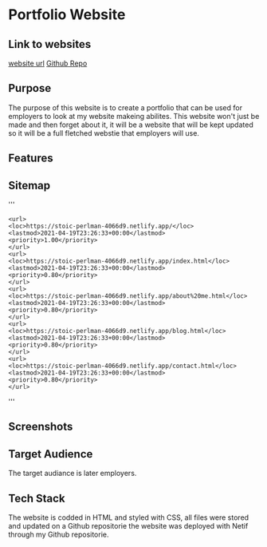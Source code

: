 # Portfolio Website

## Link to websites

[website url](https://stoic-perlman-4066d9.netlify.app/)
[Github Repo](https://github.com/jkirky82/portfolio)

## Purpose

The purpose of this website is to create a portfolio that can be used for employers to look at my website makeing abilites.
This website won't just be made and then forget about it, it will be a website that will be kept updated so it will be a full fletched webstie that employers will use.

## Features

## Sitemap

'''
    <?xml version="1.0" encoding="UTF-8"?>
    <urlset
        xmlns="http://www.sitemaps.org/schemas/sitemap/0.9"
        xmlns:xsi="http://www.w3.org/2001/XMLSchema-instance"
        xsi:schemaLocation="http://www.sitemaps.org/schemas/sitemap/0.9
                http://www.sitemaps.org/schemas/sitemap/0.9/sitemap.xsd">
    <!-- created with Free Online Sitemap Generator www.xml-sitemaps.com -->

    <url>
    <loc>https://stoic-perlman-4066d9.netlify.app/</loc>
    <lastmod>2021-04-19T23:26:33+00:00</lastmod>
    <priority>1.00</priority>
    </url>
    <url>
    <loc>https://stoic-perlman-4066d9.netlify.app/index.html</loc>
    <lastmod>2021-04-19T23:26:33+00:00</lastmod>
    <priority>0.80</priority>
    </url>
    <url>
    <loc>https://stoic-perlman-4066d9.netlify.app/about%20me.html</loc>
    <lastmod>2021-04-19T23:26:33+00:00</lastmod>
    <priority>0.80</priority>
    </url>
    <url>
    <loc>https://stoic-perlman-4066d9.netlify.app/blog.html</loc>
    <lastmod>2021-04-19T23:26:33+00:00</lastmod>
    <priority>0.80</priority>
    </url>
    <url>
    <loc>https://stoic-perlman-4066d9.netlify.app/contact.html</loc>
    <lastmod>2021-04-19T23:26:33+00:00</lastmod>
    <priority>0.80</priority>
    </url>
'''

## Screenshots

## Target Audience

The target audiance is later employers.

## Tech Stack

The website is codded in HTML and styled with CSS, all files were stored and updated on a Github repositorie the website was deployed with Netif through my Github repositorie.
